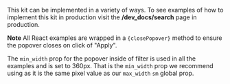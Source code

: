 This kit can be implemented in a variety of ways.
To see examples of how to implement this kit in production visit the **/dev_docs/search** page in production.

**Note**
All React examples are wrapped in a <code>{closePopover}</code> method to ensure the popover closes on click of "Apply".

The `min_width` prop for the popover inside of filter is used in all the examples and is set to 360px. That is the `min_width` prop we recommend using as it is the same pixel value as our `max_width` `sm` global prop.

